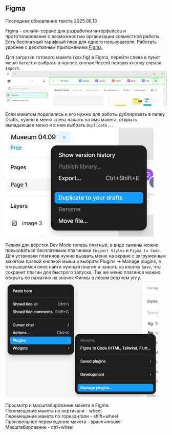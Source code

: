 ## Figma  
Последнее обновление текста 2025.06.13  

Figma - онлайн-сервис для разработки интерфейсов и прототипирования с возможностью организации совместной работы. Есть бесплатный тарифный план для одного пользователя. Работать удобнее с десктопным приложением [Figma](https://www.figma.com/downloads/).  

Для загрузки готового макета (xxx.fig) в Figma, перейти слева в пункт меню `Recent` и выбрать в полосе кнопок Recent первую кнопку справа `Import`.  
![Скриншот](img/recents.png)  

Если макетом поделились и его нужно для работы дублировать в папку Drafts, нужно в меню слева нажать на имя макета, открыть выпадающее меню и в нем выбрать `Duplicate..`.  
![Скриншот](img/duplicate.png)  

Режим для вёрстки Dev Mode теперь платный, в виде замены можно пользоваться бесплатными плагинами `Inspect Styles` и `Figma to Code`. Для установки плагинов нужно вызвать меню на экране с загруженным макетом правой кнопкой мыши и выбрать Plugins → Manage plugins, в открывшемся окне найти нужный плагин и нажать на кнопку `Save`, что сохранит плагин для быстрого запуска. Так же меню плагинов можно открыть по нажатию на значок Фигмы в левом верхнем углу.  
![Скриншот](img/plugins.png)  

Просмотр и масштабирование макета в Figma:  
Перемещение макета по вертикали - wheel  
Перемещение макета по горизонтали - shift+wheel  
Произвольное перемещение макета - space+mouse  
Масштабирование - ctrl+wheel  







